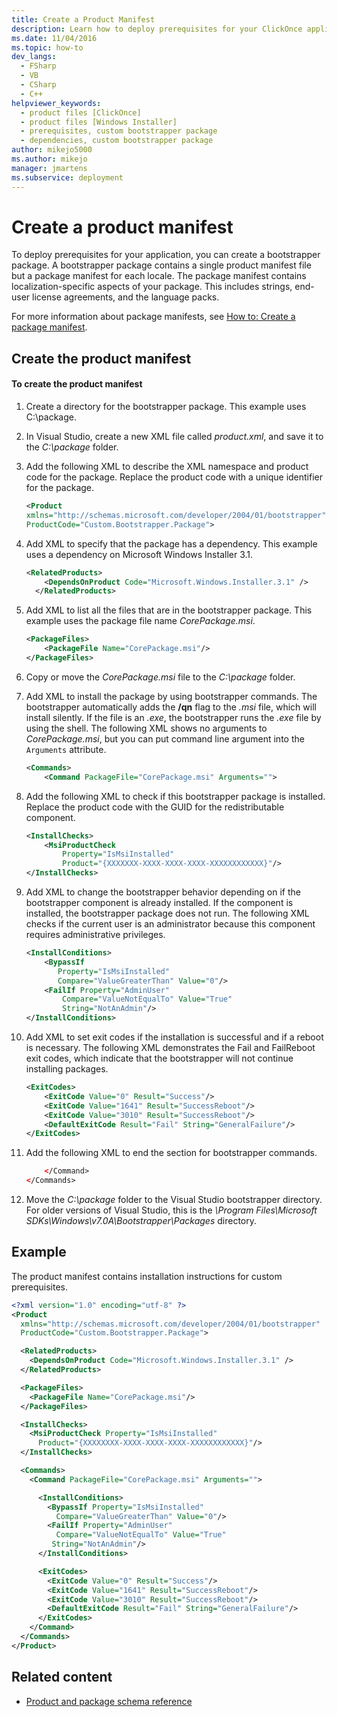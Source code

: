 ```yaml
---
title: Create a Product Manifest
description: Learn how to deploy prerequisites for your ClickOnce application with a package that contains a single product manifest and a package manifest for each locale.
ms.date: 11/04/2016
ms.topic: how-to
dev_langs: 
  - FSharp
  - VB
  - CSharp
  - C++
helpviewer_keywords: 
  - product files [ClickOnce]
  - product files [Windows Installer]
  - prerequisites, custom bootstrapper package
  - dependencies, custom bootstrapper package
author: mikejo5000
ms.author: mikejo
manager: jmartens
ms.subservice: deployment
---
```

# Create a product manifest

To deploy prerequisites for your application, you can create a bootstrapper package. A bootstrapper package contains a single product manifest file but a package manifest for each locale. The package manifest contains localization-specific aspects of your package. This includes strings, end-user license agreements, and the language packs.

 For more information about package manifests, see [How to: Create a package manifest](../deployment/how-to-create-a-package-manifest.md).

## Create the product manifest

#### To create the product manifest

1. Create a directory for the bootstrapper package. This example uses C:\package.

2. In Visual Studio, create a new XML file called *product.xml*, and save it to the *C:\package* folder.

3. Add the following XML to describe the XML namespace and product code for the package. Replace the product code with a unique identifier for the package.

    ```xml
    <Product
    xmlns="http://schemas.microsoft.com/developer/2004/01/bootstrapper"
    ProductCode="Custom.Bootstrapper.Package">
    ```

4. Add XML to specify that the package has a dependency. This example uses a dependency on Microsoft Windows Installer 3.1.

    ```xml
    <RelatedProducts>
        <DependsOnProduct Code="Microsoft.Windows.Installer.3.1" />
      </RelatedProducts>
    ```

5. Add XML to list all the files that are in the bootstrapper package. This example uses the package file name *CorePackage.msi*.

    ```xml
    <PackageFiles>
        <PackageFile Name="CorePackage.msi"/>
    </PackageFiles>
    ```

6. Copy or move the *CorePackage.msi* file to the *C:\package* folder.

7. Add XML to install the package by using bootstrapper commands. The bootstrapper automatically adds the **/qn** flag to the *.msi* file, which will install silently. If the file is an *.exe*, the bootstrapper runs the *.exe* file by using the shell. The following XML shows no arguments to *CorePackage.msi*, but you can put command line argument into the `Arguments` attribute.

    ```xml
    <Commands>
        <Command PackageFile="CorePackage.msi" Arguments="">
    ```

8. Add the following XML to check if this bootstrapper package is installed. Replace the product code with the GUID for the redistributable component.

    ```xml
    <InstallChecks>
        <MsiProductCheck
            Property="IsMsiInstalled"
            Product="{XXXXXXX-XXXX-XXXX-XXXX-XXXXXXXXXXXX}"/>
    </InstallChecks>
    ```

9. Add XML to change the bootstrapper behavior depending on if the bootstrapper component is already installed. If the component is installed, the bootstrapper package does not run. The following XML checks if the current user is an administrator because this component requires administrative privileges.

    ```xml
    <InstallConditions>
        <BypassIf
           Property="IsMsiInstalled"
           Compare="ValueGreaterThan" Value="0"/>
        <FailIf Property="AdminUser"
            Compare="ValueNotEqualTo" Value="True"
            String="NotAnAdmin"/>
    </InstallConditions>
    ```

10. Add XML to set exit codes if the installation is successful and if a reboot is necessary. The following XML demonstrates the Fail and FailReboot exit codes, which indicate that the bootstrapper will not continue installing packages.

    ```xml
    <ExitCodes>
        <ExitCode Value="0" Result="Success"/>
        <ExitCode Value="1641" Result="SuccessReboot"/>
        <ExitCode Value="3010" Result="SuccessReboot"/>
        <DefaultExitCode Result="Fail" String="GeneralFailure"/>
    </ExitCodes>
    ```

11. Add the following XML to end the section for bootstrapper commands.

    ```xml
        </Command>
    </Commands>
    ```

12. Move the *C:\package* folder to the Visual Studio bootstrapper directory. For older versions of Visual Studio, this is the *\Program Files\Microsoft SDKs\Windows\v7.0A\Bootstrapper\Packages* directory.

## Example
 The product manifest contains installation instructions for custom prerequisites.

```xml
<?xml version="1.0" encoding="utf-8" ?>
<Product
  xmlns="http://schemas.microsoft.com/developer/2004/01/bootstrapper"
  ProductCode="Custom.Bootstrapper.Package">

  <RelatedProducts>
    <DependsOnProduct Code="Microsoft.Windows.Installer.3.1" />
  </RelatedProducts>

  <PackageFiles>
    <PackageFile Name="CorePackage.msi"/>
  </PackageFiles>

  <InstallChecks>
    <MsiProductCheck Property="IsMsiInstalled"
      Product="{XXXXXXXX-XXXX-XXXX-XXXX-XXXXXXXXXXXX}"/>
  </InstallChecks>

  <Commands>
    <Command PackageFile="CorePackage.msi" Arguments="">

      <InstallConditions>
        <BypassIf Property="IsMsiInstalled"
          Compare="ValueGreaterThan" Value="0"/>
        <FailIf Property="AdminUser"
          Compare="ValueNotEqualTo" Value="True"
         String="NotAnAdmin"/>
      </InstallConditions>

      <ExitCodes>
        <ExitCode Value="0" Result="Success"/>
        <ExitCode Value="1641" Result="SuccessReboot"/>
        <ExitCode Value="3010" Result="SuccessReboot"/>
        <DefaultExitCode Result="Fail" String="GeneralFailure"/>
      </ExitCodes>
    </Command>
  </Commands>
</Product>
```

## Related content
- [Product and package schema reference](../deployment/product-and-package-schema-reference.md)